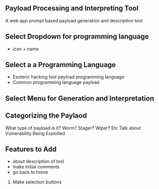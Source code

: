 ## Payload Processing and Interpreting Tool
A web app prompt based payload generation and description tool

## Select Dropdown for programming language
- icon + name

## Select a a Programming Language
- Esoteric hacking tool payload programming language
- Common programming language payload

## Select Menu for Generation and Interpretation

## Categorizing the Paylaod
What type of payload is it?
Worm? Stager? Wiper? Etc
Talk about Vulnerability Being Exploited

## Features to Add
- about description of tool
- make initial comments
- go back to home 

1. Make selection buttons

